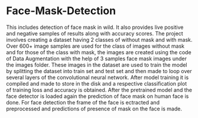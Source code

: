 # Face-Mask-Detection
This includes detection of face mask in wild. It also provides live positive and negative samples of results along with accuracy scores. 
The project involves creating a dataset having 2 classes of without mask and with mask. Over 600+ image samples are used for the class of images without mask and for those of the  class with mask, the images are created using the code of Data Augmentation with the help of 3 samples face mask images under the images folder. 
These images in the dataset are used to train the model by splitting the dataset into train set and test set and then made to loop over several layers of the convolutional neural network. After model training it is compiled and made to store in the disk and a respective classification plot of training loss and accuracy is obtained.
After the pretrained model and the face detector is loaded again the prediction of face mask on human face is done. For face detection the frame of the face is ectracted and preprocessed and predictions of presence of mask on the face is made.

